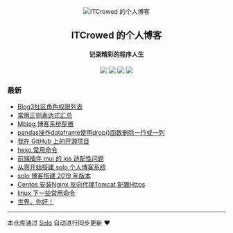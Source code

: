 <p align="center"><img alt="ITCrowed 的个人博客" src="https://timgsa.baidu.com/timg?image&quality=80&size=b9999_10000&sec=1572258274899&di=3d1ce726b93937187a70b12a1338537d&imgtype=0&src=http%3A%2F%2Fimg11.weikeimg.com%2Fdata%2Fuploads%2F2018%2F08%2F31%2F18931252325b88f673983bf.jpeg"></p><h2 align="center">
ITCrowed 的个人博客
</h2>

<h4 align="center">记录精彩的程序人生</h4>
<p align="center"><a title="ITCrowed 的个人博客" target="_blank" href="https://github.com/ITCrowed/solo-blog"><img src="https://img.shields.io/github/last-commit/ITCrowed/solo-blog.svg?style=flat-square&color=FF9900"></a>
<a title="GitHub repo size in bytes" target="_blank" href="https://github.com/ITCrowed/solo-blog"><img src="https://img.shields.io/github/repo-size/ITCrowed/solo-blog.svg?style=flat-square"></a>
<a title="Solo Version" target="_blank" href="https://github.com/b3log/solo/releases"><img src="https://img.shields.io/badge/solo-3.6.6-f1e05a.svg?style=flat-square&color=blueviolet"></a>
<a title="Hits" target="_blank" href="https://github.com/b3log/hits"><img src="https://hits.b3log.org/ITCrowed/solo-blog.svg"></a></p>

### 最新

* [Blog3社区角色权限列表](https://www.easeland.xyz:8085/articles/2019/11/05/1572951619990.html)
* [常用正则表达式汇总](https://www.easeland.xyz:8085/articles/2019/11/05/1572951583609.html)
* [Mblog 博客系统配置](https://www.easeland.xyz:8085/articles/2019/11/05/1572886686721.html)
* [pandas操作dataframe使用drop()函数删除一行或一列](https://www.easeland.xyz:8085/articles/2019/11/03/1572772420051.html)
* [我在 GitHub 上的开源项目](https://www.easeland.xyz:8085/my-github-repos)
* [hexo 常用命令](https://www.easeland.xyz:8085/articles/2019/11/03/1572711321276.html)
* [前端插件 mui 的 ios 适配性问题](https://www.easeland.xyz:8085/articles/2019/10/30/1572424576897.html)
* [从零开始搭建 solo 个人博客系统](https://www.easeland.xyz:8085/articles/2019/10/30/1572417234598.html)
* [solo 博客搭建 2019 年版本](https://www.easeland.xyz:8085/articles/2019/10/28/1572250906399.html)
* [Centos 安装Nginx 反向代理Tomcat 配置Https ](https://www.easeland.xyz:8085/articles/2019/10/27/1572174965063.html)
* [linux 下一些常用命令 ](https://www.easeland.xyz:8085/articles/2019/10/27/1572168262322.html)
* [世界，你好！](https://www.easeland.xyz:8085/hello-solo)



---

本仓库通过 [Solo](https://github.com/b3log/solo) 自动进行同步更新 ❤️ 